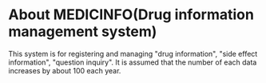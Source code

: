 # About MEDICINFO(Drug information management system)

This system is for registering and managing "drug information", "side effect information", "question inquiry". It is assumed that the number of each data increases by about 100 each year.